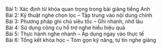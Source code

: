 Bài 1: Xác định từ khóa quan trọng trong bài giảng tiếng Anh  
Bài 2: Kỹ thuật nghe chọn lọc – Tập trung vào nội dung chính  
Bài 3: Phương pháp ghi chú siêu tốc – Ghi nhanh, nhớ lâu  
Bài 4: Sử dụng công cụ hỗ trợ nghe hiểu hiệu quả  
Bài 5: Thực hành nghe nhanh – Áp dụng ngay vào thực tế  
Bài 6: Tổng kết khóa học – Tóm gọn kỹ năng, tự tin nghe giảng